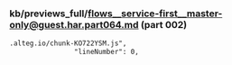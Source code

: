 ### kb/previews_full/flows__service-first__master-only@guest.har.part064.md (part 002)

```md
.alteg.io/chunk-KO722YSM.js",
                "lineNumber": 0,
   
```

```
